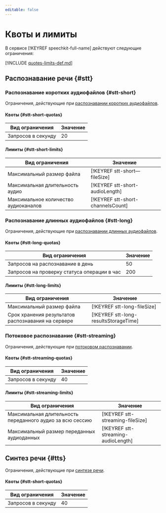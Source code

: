 ```yaml
---
editable: false
---
```


# Квоты и лимиты

В сервисе [!KEYREF speechkit-full-name] действуют следующие ограничения:

[!INCLUDE [quotes-limits-def.md](../../_includes/quotes-limits-def.md)]

## Распознавание речи {#stt}

### Распознавание коротких аудиофайлов {#stt-short}

Ограничения, действующие при [распознавании коротких аудиофайлов](../stt/request.md).

#### Квоты {#stt-short-quotas}

Вид ограничения | Значение
----- | -----
Запросов в секунду | 20

#### Лимиты {#stt-short-limits}

Вид ограничения | Значение
----- | -----
Максимальный размер файла | [!KEYREF stt-short—fileSize]
Максимальная длительность аудио | [!KEYREF stt-short-audioLength]
Максимальное количество аудиоканалов | [!KEYREF stt-short-channelsCount]

### Распознавание длинных аудиофайлов {#stt-long}

Ограничения, действующие при [распознавании длинных аудиофайлов](../stt/streaming.md).

#### Квоты {#stt-long-quotas}

Вид ограничения | Значение
----- | -----
Запросов на распознавание в день| 50
Запросов на проверку статуса операции в час | 200

#### Лимиты {#stt-long-limits}

Вид ограничения | Значение
----- | -----
Максимальный размер файла | [!KEYREF stt-long-fileSize]
Срок хранения результатов распознавания на сервере | [!KEYREF stt-long-resultsStorageTime]

### Потоковое распознавание {#stt-streaming}

Ограничения, действующие при [потоковом распознавании](../stt/streaming.md).

#### Квоты {#stt-streaming-quotas}

Вид ограничения | Значение
----- | -----
Запросов в секунду | 40

#### Лимиты {#stt-streaming-limits}

Вид ограничения | Значение
----- | -----
Максимальная длительность переданного аудио за всю сессию | [!KEYREF stt-streaming-fileSize]
Максимальный размер переданных аудиоданных | [!KEYREF stt-streaming-audioLength]

## Синтез речи {#tts}

Ограничения, действующие при [синтезе речи](../tts/request.md).

#### Квоты {#stt-short-quotas}

Вид ограничения | Значение
----- | -----
Запросов в секунду | 40